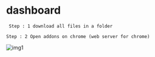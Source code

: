 # dashboard
```
 Step : 1 download all files in a folder
```

```
Step : 2 Open addons on chrome (web server for chrome)
```


![img1](https://user-images.githubusercontent.com/37632981/101664619-12248c80-3a72-11eb-9b6d-7d81e57a3cf2.png)

